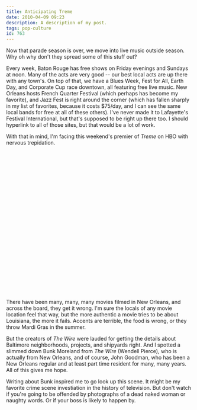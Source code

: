 ```yaml
---
title: Anticipating Treme
date: 2010-04-09 09:23
description: A description of my post.
tags: pop-culture
id: 763
---
```

Now that parade season is over, we move into live music outside season.  Why oh why don't they spread some of this stuff out?

Every week, Baton Rouge has free shows on Friday evenings and Sundays at noon.  Many of the acts are very good -- our best local acts are up there with any town's.  On top of that, we have a Blues Week, Fest for All, Earth Day, and Corporate Cup race downtown, all featuring free live music.  New Orleans hosts French Quarter Festival (which perhaps has become my favorite), and Jazz Fest is right around the corner (which has fallen sharply in my list of favorites, because it costs $75/day, and I can see the same local bands for free at all of these others).  I've never made it to Lafayette's Festival International, but that's supposed to be right up there too.  I should hyperlink to all of those sites, but that would be a lot of work.

With that in mind, I'm facing this weekend's premier of <i>Treme</i> on HBO with nervous trepidation.

<object width="640" height="385"><param name="movie" value="http://www.youtube.com/v/163CGlQCYPQ&color1=0xb1b1b1&color2=0xcfcfcf&hl=en_US&feature=player_embedded&fs=1"></param><param name="allowFullScreen" value="true"></param><param name="allowScriptAccess" value="always"></param><embed src="http://www.youtube.com/v/163CGlQCYPQ&color1=0xb1b1b1&color2=0xcfcfcf&hl=en_US&feature=player_embedded&fs=1" type="application/x-shockwave-flash" allowfullscreen="true" allowScriptAccess="always" width="640" height="385"></embed></object>

There have been many, many, many movies filmed in New Orleans, and across the board, they get it wrong.  I'm sure the locals of any movie location feel that way, but the more authentic a movie tries to be about Louisiana, the more it fails.  Accents are terrible, the food is wrong, or they throw Mardi Gras in the summer.

But the creators of <i>The Wire</i> were lauded for getting the details about Baltimore neighborhoods, projects, and shipyards right.  And I spotted a slimmed down Bunk Moreland from <i>The Wire</i> (Wendell Pierce), who is actually from New Orleans, and of course, John Goodman, who has been a New Orleans regular and at least part time resident for many, many years.  All of this gives me hope.

Writing about Bunk inspired me to go look up this scene.  It might be my favorite crime scene investiation in the history of television.  But don't watch if you're going to be offended by photographs of a dead naked woman or naughty words.  Or if your boss is likely to happen by. 

<object width="480" height="385"><param name="movie" value="http://www.youtube.com/v/KQbsnSVM1zM&hl=en_US&fs=1&"></param><param name="allowFullScreen" value="true"></param><param name="allowscriptaccess" value="always"></param><embed src="http://www.youtube.com/v/KQbsnSVM1zM&hl=en_US&fs=1&" type="application/x-shockwave-flash" allowscriptaccess="always" allowfullscreen="true" width="480" height="385"></embed></object>